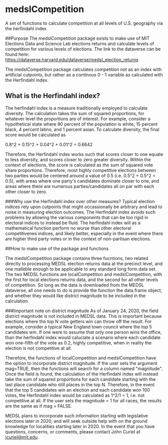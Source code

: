 # medslCompetition
A set of functions to calculate competition at all levels of U.S. geography via the herfindahl index

##Purpose 
The medslCompetition package exists to make use of MIT Elections Data and Science Lab elections returns and calculate levels of competition
for various levels of elections. The link to the dataverse can be found here:
https://dataverse.harvard.edu/dataverse/medsl_election_returns

The medslCompetition package calculates competition not as an index with artificial cutpoints, but rather as a continous 0 - 1 variable
as calculated with the Herfindahl index.

## What is the Herfindahl index? 

The herfindahl index is a measure traditionally employed to calculate diversity. The calculation takes the sum of squared proportions, for
whatever level the proportions are of interest. For example, consider a hypothetical state where 80 percent of the population is white,
15 percent black, 4 percent latino, and 1 percent asian. To calculate diversity, the final score would be calculated as 

0.8^2 + 0.15^2 + 0.04^2 + 0.01^2 = 0.6642

Therefore, the Herfindahl index works such that scores closer to one equate to less diversity, and scores closer to zero greater diversity.
Within the context of elections, the score is calculated as the sum of squared vote share proportions. Therefore, most highly competitive 
elections between two parties would be centered around a value of 0.5 (i.e. 0.5^2 + 0.5^2 = 0.5), with areas where one party's candidates 
dominate closer to one, and areas where there are numerous parties/candidates all on par with each other closer to zero. 

###Why use the Herfindahl index over other measures? 
Typical election indices rely upon cutpoints that might occassionally be arbitrary and lead to noise in measuring election outcomes. The 
Herfindahl index avoids such problems by allowing the various components that can be too rigid in electoral indices to instead be fluid. 
The herfindahl index will as a mathematical function perform no worse than other electoral competitivenes indices, and likely better, 
especially in the event where there are higher third party votes or in the context of non-partisan elections. 

##How to make use of the package and functions

The medslCompetition package contains three fucntions, two related directly to processing MEDSL election returns data at the precinct 
level, and one malleble enough to be applicable to any standard long form data set. The two MEDSL functions are localCompetition and 
medslCompetition, with the first for local elections returns data, and the second for all other levels of competition. So long as 
the data is downloaded from the MEDSL dataverse, all one needs to do is provide the function the data.frame object, and whether they 
would like district magnitude to be included in the calculation. 

###Important note on district magnitude
As of January 24, 2020, the field district magnitude is not included in MEDSL data. This is important because elections where the top N 
vote getters win can throw off the result. For example, consider a typical New England town council where the top 5 candidates win. If
one were to assume that only one person wins the office, than the herfindahl index would caluclate a scenario where each candidate won 
one-fifth of the vote as 0.2, highly competitive, when in reality the election is not competitive at all.

Therefore, the functions of localCompetition and medslCompetition have the option to incorporate district magnitude. If the user sets 
the argument mag=TRUE, then the functions will search for a column named "magnitude". Once the field is found, the calculation of the 
Herfindahl index will instead take the sum of squared proportions for each candidate starting with the last place candidate who still
places in the top N. Therefore, in the event that the top 5 candidates win an election and each candidate won 100 votes, the 
Herfindahl index would be calculated as 1^2/1 = 1, i.e. not competitive at all. If the user sets the magnitude = 1 for all races, 
the results are the same as if mag = FALSE. 

MEDSL plans to incorporate such information starting with legislative elections later in 2020, and will seek outside help with on 
the ground knowledge for localities starting later in 2020. In the event that you have questions, concerns, or comments, please 
contact John Curiel at jcuriel@mit.edu. 

